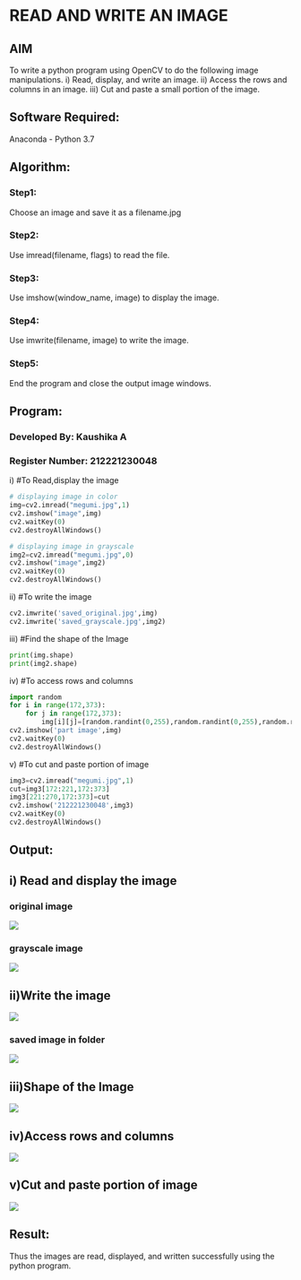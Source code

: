 # READ AND WRITE AN IMAGE
## AIM
To write a python program using OpenCV to do the following image manipulations.
i) Read, display, and write an image.
ii) Access the rows and columns in an image.
iii) Cut and paste a small portion of the image.

## Software Required:
Anaconda - Python 3.7
## Algorithm:
### Step1:
Choose an image and save it as a filename.jpg
### Step2:
Use imread(filename, flags) to read the file.
### Step3:
Use imshow(window_name, image) to display the image.
### Step4:
Use imwrite(filename, image) to write the image.
### Step5:
End the program and close the output image windows.

## Program:
### Developed By: Kaushika A
### Register Number: 212221230048

i) #To Read,display the image
```python
# displaying image in color
img=cv2.imread("megumi.jpg",1) 
cv2.imshow("image",img)
cv2.waitKey(0)
cv2.destroyAllWindows()
```

```python
# displaying image in grayscale
img2=cv2.imread("megumi.jpg",0)
cv2.imshow("image",img2)
cv2.waitKey(0)
cv2.destroyAllWindows()
```
ii) #To write the image
```python
cv2.imwrite('saved_original.jpg',img)
cv2.imwrite('saved_grayscale.jpg',img2)
```
iii) #Find the shape of the Image
```python
print(img.shape)
print(img2.shape)
```
iv) #To access rows and columns

```python
import random
for i in range(172,373):
    for j in range(172,373):
        img[i][j]=[random.randint(0,255),random.randint(0,255),random.randint(0,255)]
cv2.imshow('part image',img)
cv2.waitKey(0)
cv2.destroyAllWindows()
```
v) #To cut and paste portion of image
```python
img3=cv2.imread("megumi.jpg",1)
cut=img3[172:221,172:373]
img3[221:270,172:373]=cut
cv2.imshow('212221230048',img3)
cv2.waitKey(0)
cv2.destroyAllWindows()
```

## Output:

## i) Read and display the image
### original image
![](1.PNG)

### grayscale image
![](2.PNG)

## ii)Write the image
![](3.PNG)

### saved image in folder
![](4.PNG)

## iii)Shape of the Image
![](5.PNG)

## iv)Access rows and columns
![](6.PNG)

## v)Cut and paste portion of image
![](7.PNG)

## Result:
Thus the images are read, displayed, and written successfully using the python program.


